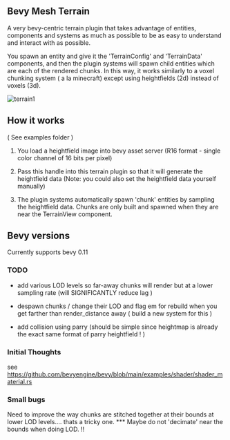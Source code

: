 
 ## Bevy Mesh Terrain
 
 A very bevy-centric terrain plugin that takes advantage of entities, components and systems as much as possible to be as easy to understand and interact with as possible. 
 
 You spawn an entity and give it the 'TerrainConfig' and 'TerrainData' components, and then the plugin systems will spawn child entities which are each of the rendered chunks. 
 In this way, it works similarly to a voxel chunking system ( a la minecraft) except using heightfields (2d) instead of voxels (3d). 
 

 ![terrain1](https://github.com/ethereumdegen/bevy_mesh_terrain/assets/6249263/cc4ed950-dd54-430f-a40e-dc1df76d303f)


  
 
 
 ## How it works 
 
 ( See examples folder )
 
 1. You load a heightfield image into bevy asset server (R16 format - single color channel of 16 bits per pixel) 
 
 2. Pass this handle into this terrain plugin so that it will generate the heightfield data (Note: you could also set the heightfield data yourself manually)
 
 3. The plugin systems automatically spawn 'chunk' entities by sampling the heightfield data.  Chunks are only built and spawned when they are near the TerrainView component. 
 

## Bevy versions

Currently supports bevy 0.11  


### TODO  
- add various LOD levels so far-away chunks will render but at a lower sampling rate (will SIGNIFICANTLY reduce lag )
- despawn chunks / change their LOD and flag em for rebuild  when you get farther than render_distance away ( build a new system for this )

- add collision using parry (should be simple since heightmap is already the exact same format of parry heightfield ! )



### Initial Thoughts 
see https://github.com/bevyengine/bevy/blob/main/examples/shader/shader_material.rs

 

### Small bugs 

Need to improve the way chunks are stitched together at their bounds at lower LOD levels.... thats a tricky one. 
 ***  Maybe do not 'decimate' near the bounds when doing LOD. !! 
